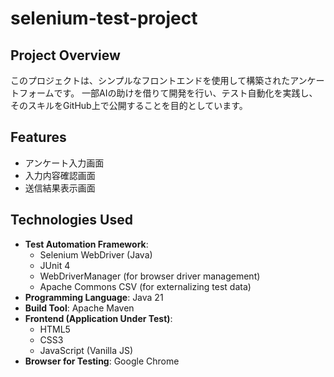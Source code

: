 # selenium-test-project

## Project Overview
このプロジェクトは、シンプルなフロントエンドを使用して構築されたアンケートフォームです。
一部AIの助けを借りて開発を行い、テスト自動化を実践し、そのスキルをGitHub上で公開することを目的としています。

## Features
- アンケート入力画面
- 入力内容確認画面
- 送信結果表示画面

## Technologies Used
- **Test Automation Framework**:
    - Selenium WebDriver (Java)
    - JUnit 4
    - WebDriverManager (for browser driver management)
    - Apache Commons CSV (for externalizing test data)
- **Programming Language**: Java 21
- **Build Tool**: Apache Maven
- **Frontend (Application Under Test)**:
    - HTML5
    - CSS3
    - JavaScript (Vanilla JS)
- **Browser for Testing**: Google Chrome
